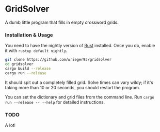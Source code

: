 # GridSolver

A dumb little program that fills in empty crossword grids.

### Installation & Usage

You need to have the nightly version of [Rust](https://www.rust-lang.org/en-US/) installed.
Once you do, enable it with `rustup default nightly`.

```sh
git clone https://github.com/wrieger93/gridsolver
cd gridsolver
cargo build --release
cargo run --release
```

It should spit out a completely filled grid.
Solve times can vary wildy; if it's taking more than 10 or 20 seconds, you should restart the program.

You can set the dictionary and grid files from the command line.
Run `cargo run --release -- --help` for detailed instructions.

### TODO

A lot!
